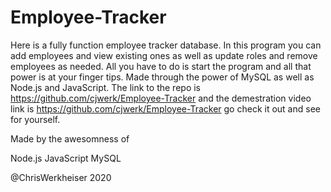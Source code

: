 # Employee-Tracker

Here is a fully function employee tracker database. In this program you can add employees and view existing ones as well as update roles and
remove employees as needed. All you have to do is start the program and all that power is at your finger tips. Made through the power of MySQL
as well as Node.js and JavaScript. The link to the repo is https://github.com/cjwerk/Employee-Tracker and the demestration video link is https://github.com/cjwerk/Employee-Tracker go check it out and see for yourself.



Made by the awesomness of

Node.js
JavaScript
MySQL



@ChrisWerkheiser 2020